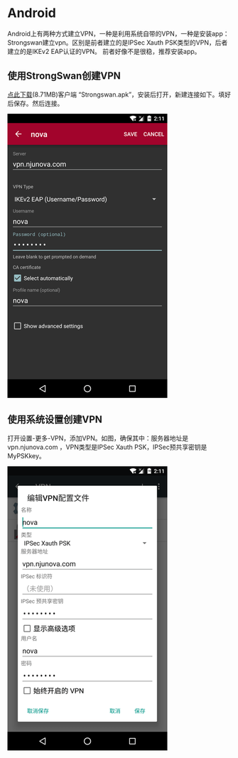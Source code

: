 # Android
Android上有两种方式建立VPN，一种是利用系统自带的VPN，一种是安装app：Strongswan建立vpn。区别是前者建立的是IPSec Xauth PSK类型的VPN，后者建立的是IKEv2 EAP认证的VPN。
前者好像不是很稳，推荐安装app。

## 使用StrongSwan创建VPN
[点此下载](https://proxy.njunova.com/file/strongswan-1.9.6.apk)(8.71MB)客户端 “Strongswan.apk”，安装后打开，新建连接如下。填好后保存。然后连接。

![](/assets/android-strongswan.png)

## 使用系统设置创建VPN
打开设置-更多-VPN，添加VPN。如图，确保其中：服务器地址是vpn.njunova.com ，VPN类型是IPSec Xauth PSK，IPSec预共享密钥是MyPSKkey。

![](/assets/android-system.png)